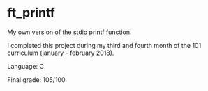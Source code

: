 # ft_printf
My own version of the stdio printf function.

I completed this project during my third and fourth month of the 101 curriculum (january - february 2018).

Language: C

Final grade: 105/100
